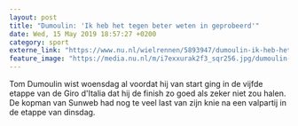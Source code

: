 ```yaml
---
layout: post
title: "Dumoulin: 'Ik heb het tegen beter weten in geprobeerd'"
date: Wed, 15 May 2019 18:57:27 +0200
category: sport
externe_link: "https://www.nu.nl/wielrennen/5893947/dumoulin-ik-heb-het-tegen-beter-weten-in-geprobeerd.html"
feature_image: "https://media.nu.nl/m/i7exxurak2f3_sqr256.jpg/dumoulin-ik-heb-het-tegen-beter-weten-in-geprobeerd.jpg"
---
```


Tom Dumoulin wist woensdag al voordat hij van start ging in de vijfde etappe van de Giro d'Italia dat hij de finish zo goed als zeker niet zou halen. De kopman van Sunweb had nog te veel last van zijn knie na een valpartij in de etappe van dinsdag.
